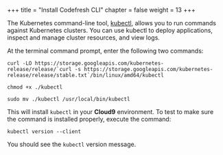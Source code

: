 +++
title = "Install Codefresh CLI"
chapter = false
weight = 13
+++

The Kubernetes command-line tool, [kubectl](https://kubernetes.io/docs/tasks/tools/install-kubectl/#install-kubectl-on-linux), allows you to run commands against Kubernetes clusters. You can use kubectl to deploy applications, inspect and manage cluster resources, and view logs.

At the terminal command prompt, enter the following two commands:

```
curl -LO https://storage.googleapis.com/kubernetes-release/release/`curl -s https://storage.googleapis.com/kubernetes-release/release/stable.txt`/bin/linux/amd64/kubectl
```

```
chmod +x ./kubectl
```

```
sudo mv ./kubectl /usr/local/bin/kubectl
```

This will install `kubectl` in your **Cloud9** environment. To test to make sure the command is installed properly, execute the command:

```
kubectl version --client
```

You should see the `kubectl` version message.


